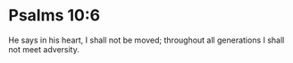 # Psalms 10:6

He says in his heart, I shall not be moved; throughout all generations I shall not meet adversity.
